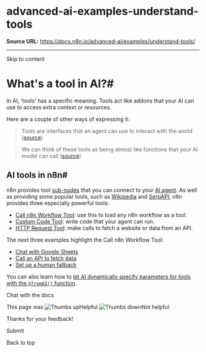 # advanced-ai-examples-understand-tools

**Source URL:** https://docs.n8n.io/advanced-ai/examples/understand-tools/

---

Skip to content 

[ ](https://github.com/n8n-io/n8n-docs/edit/main/docs/advanced-ai/examples/understand-tools.md "Edit this page")

# What's a tool in AI?#

In AI, 'tools' has a specific meaning. Tools act like addons that your AI can use to access extra context or resources.

Here are a couple of other ways of expressing it:

> Tools are interfaces that an agent can use to interact with the world ([source](https://langchain-ai.github.io/langgraphjs/how-tos/tool-calling/))

> We can think of these tools as being almost like functions that your AI model can call ([source](https://www.udemy.com/course/chatgpt-and-langchain-the-complete-developers-masterclass/))

## AI tools in n8n#

n8n provides tool [sub-nodes](../../../glossary/#sub-node-n8n) that you can connect to your [AI agent](../../../glossary/#ai-agent). As well as providing some popular tools, such as [Wikipedia](../../../integrations/builtin/cluster-nodes/sub-nodes/n8n-nodes-langchain.toolwikipedia/) and [SerpAPI](../../../integrations/builtin/cluster-nodes/sub-nodes/n8n-nodes-langchain.toolserpapi/), n8n provides three especially powerful tools:

  * [Call n8n Workflow Tool](../../../integrations/builtin/cluster-nodes/sub-nodes/n8n-nodes-langchain.toolworkflow/): use this to load any n8n workflow as a tool.
  * [Custom Code Tool](../../../integrations/builtin/cluster-nodes/sub-nodes/n8n-nodes-langchain.toolcode/): write code that your agent can run.
  * [HTTP Request Tool](../../../integrations/builtin/cluster-nodes/sub-nodes/n8n-nodes-langchain.toolhttprequest/): make calls to fetch a website or data from an API.



The next three examples highlight the Call n8n Workflow Tool:

  * [Chat with Google Sheets](../data-google-sheets/)
  * [Call an API to fetch data](../api-workflow-tool/)
  * [Set up a human fallback](../human-fallback/)



You can also learn how to [let AI dynamically specify parameters for tools with the `$fromAI()` function](../using-the-fromai-function/).

Chat with the docs

This page was ![Thumbs up](/_images/assets/thumb_up.png)Helpful  ![Thumbs down](/_images/assets/thumb_down.png)Not helpful 

Thanks for your feedback! 

Submit 

Back to top